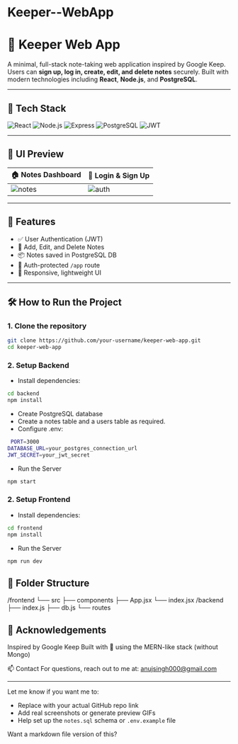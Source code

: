 # Keeper--WebApp
# 📝 Keeper Web App

A minimal, full-stack note-taking web application inspired by Google Keep. Users can **sign up, log in, create, edit, and delete notes** securely. Built with modern technologies including **React**, **Node.js**, and **PostgreSQL**.

---

## 🚀 Tech Stack

![React](https://img.shields.io/badge/Frontend-React-61DAFB?logo=react&logoColor=white)
![Node.js](https://img.shields.io/badge/Backend-Node.js-339933?logo=node.js&logoColor=white)
![Express](https://img.shields.io/badge/API-Express-black?logo=express&logoColor=white)
![PostgreSQL](https://img.shields.io/badge/Database-PostgreSQL-4169E1?logo=postgresql&logoColor=white)
![JWT](https://img.shields.io/badge/Auth-JWT-orange?logo=jsonwebtokens&logoColor=white)

---

## 📸 UI Preview

| 🏠 Notes Dashboard | 🔐 Login & Sign Up |
|--------------------|--------------------|
| ![notes](https://media.giphy.com/media/v1.Y2lkPTc5MGI3NjExYTgzNTFiOTM1N2Q3ZDZiNDQ2ZWI2ZjgyOWVjZjk4ZDY0ZmI2ZDg0NSZjdD1n/ftnIXIYyzMZ4nCZAgR/giphy.gif) | ![auth]([https://media.giphy.com/media/v1.Y2lkPTc5MGI3NjExNDdiYmVhM2JkZTRlODVmZjk1MTk1MzliZDY0Yzc5NzM4M2U5OTNiMCZjdD1n/8lIPx8FJg7nQ6p2aYZ/giphy.gif](https://media0.giphy.com/media/v1.Y2lkPTc5MGI3NjExem8zcWV4dzVtYW4wMzU1eHZ5bmdjeXVzMXpkdGpiOGFnNzZwMWx2aSZlcD12MV9pbnRlcm5hbF9naWZfYnlfaWQmY3Q9Zw/jGREgVnPehk53NhiGx/giphy.gif)) |

---

## 🔧 Features

- ✅ User Authentication (JWT)
- 📝 Add, Edit, and Delete Notes
- 📦 Notes saved in PostgreSQL DB
- 🔐 Auth-protected `/app` route
- 📱 Responsive, lightweight UI

---

## 🛠️ How to Run the Project

### 1. Clone the repository
```bash
git clone https://github.com/your-username/keeper-web-app.git
cd keeper-web-app
```
### 2. Setup Backend
- Install dependencies:
```bash
cd backend
npm install
```
-  Create PostgreSQL database
-  Create a notes table and a users table as required.
-  Configure .env:
 ```bash
  PORT=3000
DATABASE_URL=your_postgres_connection_url
JWT_SECRET=your_jwt_secret
```
- Run the Server
``` bash
npm start
```
### 2. Setup Frontend
- Install dependencies:
```bash
cd frontend
npm install
```
- Run the Server
``` bash
npm run dev
```
## 📁 Folder Structure
/frontend
  └── src
      ├── components
      ├── App.jsx
      └── index.jsx
/backend
  ├── index.js
  ├── db.js
  └── routes
## 🙌 Acknowledgements
Inspired by Google Keep
Built with 💙 using the MERN-like stack (without Mongo)


📫 Contact
For questions, reach out to me at: anujsingh000@gmail.com

---

Let me know if you want me to:
- Replace with your actual GitHub repo link
- Add real screenshots or generate preview GIFs
- Help set up the `notes.sql` schema or `.env.example` file

Want a markdown file version of this?

